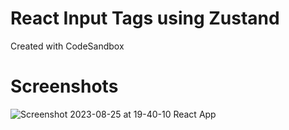 # React Input Tags using Zustand
Created with CodeSandbox
# Screenshots
![Screenshot 2023-08-25 at 19-40-10 React App](https://github.com/DarkMortal/React-Input-Tags/assets/67017303/cbd504b1-19b5-410e-88d6-b155b0f1ca61)

